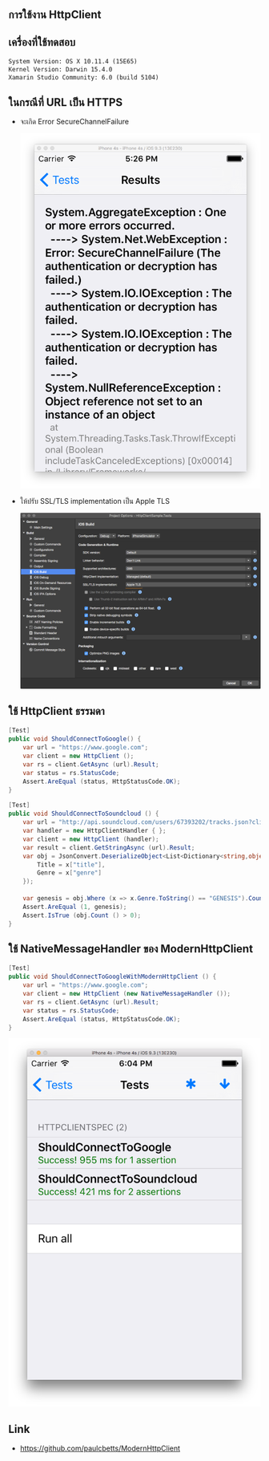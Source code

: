 ## การใช้งาน HttpClient

## เครื่องที่ใช้ทดสอบ

```
System Version: OS X 10.11.4 (15E65)
Kernel Version: Darwin 15.4.0
Xamarin Studio Community: 6.0 (build 5104)
```

## ในกรณีที่ URL เป็น HTTPS

- จะเกิด Error SecureChannelFailure

    ![](Screen/secure-channel-failure.png)

- ให้ปรับ SSL/TLS implementation เป็น Apple TLS

    ![](Screen/apple-tls.png)

## ใช้ HttpClient ธรรมดา

```csharp
[Test]
public void ShouldConnectToGoogle() {
    var url = "https://www.google.com";
    var client = new HttpClient ();
    var rs = client.GetAsync (url).Result;
    var status = rs.StatusCode;
    Assert.AreEqual (status, HttpStatusCode.OK);
}
```

```csharp
[Test]
public void ShouldConnectToSoundcloud () {
    var url = "http://api.soundcloud.com/users/67393202/tracks.json?client_id=0be8085a39603d77fbf672a62a7929ea";
    var handler = new HttpClientHandler { };
    var client = new HttpClient (handler);
    var result = client.GetStringAsync (url).Result;
    var obj = JsonConvert.DeserializeObject<List<Dictionary<string,object>>> (result).Select (x => new {
        Title = x["title"],
        Genre = x["genre"]
    });

    var genesis = obj.Where (x => x.Genre.ToString() == "GENESIS").Count ();
    Assert.AreEqual (1, genesis);
    Assert.IsTrue (obj.Count () > 0);
}
```

## ใช้ NativeMessageHandler ของ ModernHttpClient

```csharp
[Test]
public void ShouldConnectToGoogleWithModernHttpClient () {
    var url = "https://www.google.com";
    var client = new HttpClient (new NativeMessageHandler ());
    var rs = client.GetAsync (url).Result;
    var status = rs.StatusCode;
    Assert.AreEqual (status, HttpStatusCode.OK);
}
```

![](Screen/run-test.png)

## Link

- https://github.com/paulcbetts/ModernHttpClient

